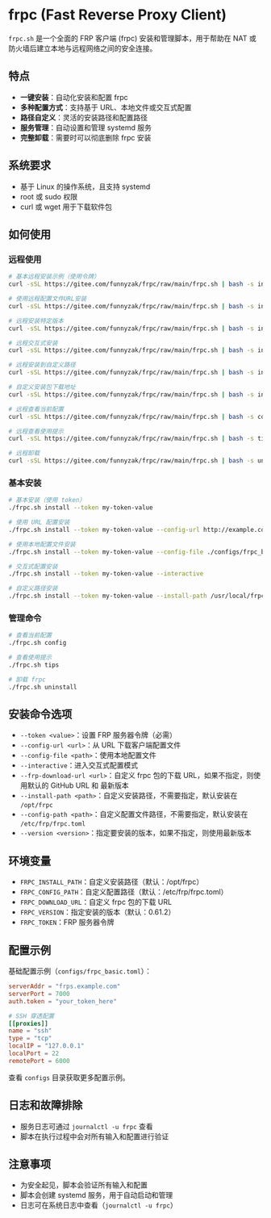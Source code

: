 # frpc (Fast Reverse Proxy Client)

`frpc.sh` 是一个全面的 FRP 客户端 (frpc) 安装和管理脚本，用于帮助在 NAT 或防火墙后建立本地与远程网络之间的安全连接。

## 特点

- **一键安装**：自动化安装和配置 frpc
- **多种配置方式**：支持基于 URL、本地文件或交互式配置
- **路径自定义**：灵活的安装路径和配置路径
- **服务管理**：自动设置和管理 systemd 服务
- **完整卸载**：需要时可以彻底删除 frpc 安装

## 系统要求

- 基于 Linux 的操作系统，且支持 systemd
- root 或 sudo 权限
- curl 或 wget 用于下载软件包

## 如何使用

### 远程使用

```bash
# 基本远程安装示例（使用令牌）
curl -sSL https://gitee.com/funnyzak/frpc/raw/main/frpc.sh | bash -s install --token your_token

# 使用远程配置文件URL安装
curl -sSL https://gitee.com/funnyzak/frpc/raw/main/frpc.sh | bash -s install --token your_token --config-url http://example.com/frpc.toml

# 远程安装特定版本
curl -sSL https://gitee.com/funnyzak/frpc/raw/main/frpc.sh | bash -s install --token your_token --version 0.60.0

# 远程交互式安装
curl -sSL https://gitee.com/funnyzak/frpc/raw/main/frpc.sh | bash -s install --token your_token --interactive

# 远程安装到自定义路径
curl -sSL https://gitee.com/funnyzak/frpc/raw/main/frpc.sh | bash -s install --token your_token --install-path /usr/local/frpc --config-path /etc/frpc/frpc.toml

# 自定义安装包下载地址
curl -sSL https://gitee.com/funnyzak/frpc/raw/main/frpc.sh | bash -s install --token your_token --frp-download-url http://example.com/frp.tar.gz

# 远程查看当前配置
curl -sSL https://gitee.com/funnyzak/frpc/raw/main/frpc.sh | bash -s config

# 远程查看使用提示
curl -sSL https://gitee.com/funnyzak/frpc/raw/main/frpc.sh | bash -s tips

# 远程卸载
curl -sSL https://gitee.com/funnyzak/frpc/raw/main/frpc.sh | bash -s uninstall
```

### 基本安装

```bash
# 基本安装（使用 token）
./frpc.sh install --token my-token-value

# 使用 URL 配置安装
./frpc.sh install --token my-token-value --config-url http://example.com/frpc.toml

# 使用本地配置文件安装
./frpc.sh install --token my-token-value --config-file ./configs/frpc_basic.toml

# 交互式配置安装
./frpc.sh install --token my-token-value --interactive

# 自定义路径安装
./frpc.sh install --token my-token-value --install-path /usr/local/frpc --config-path /etc/frpc/frpc.toml
```

### 管理命令

```bash
# 查看当前配置
./frpc.sh config

# 查看使用提示
./frpc.sh tips

# 卸载 frpc
./frpc.sh uninstall
```

## 安装命令选项

- `--token <value>`：设置 FRP 服务器令牌（必需）
- `--config-url <url>`：从 URL 下载客户端配置文件
- `--config-file <path>`：使用本地配置文件
- `--interactive`：进入交互式配置模式
- `--frp-download-url <url>`：自定义 frpc 包的下载 URL，如果不指定，则使用默认的 GitHub URL 和 最新版本
- `--install-path <path>`：自定义安装路径，不需要指定，默认安装在 `/opt/frpc`
- `--config-path <path>`：自定义配置文件路径，不需要指定，默认安装在 `/etc/frp/frpc.toml`
- `--version <version>`：指定要安装的版本，如果不指定，则使用最新版本

## 环境变量

- `FRPC_INSTALL_PATH`：自定义安装路径（默认：/opt/frpc）
- `FRPC_CONFIG_PATH`：自定义配置路径（默认：/etc/frp/frpc.toml）
- `FRPC_DOWNLOAD_URL`：自定义 frpc 包的下载 URL
- `FRPC_VERSION`：指定安装的版本（默认：0.61.2）
- `FRPC_TOKEN`：FRP 服务器令牌

## 配置示例

基础配置示例（`configs/frpc_basic.toml`）：

```toml
serverAddr = "frps.example.com"
serverPort = 7000
auth.token = "your_token_here"

# SSH 穿透配置
[[proxies]]
name = "ssh"
type = "tcp"
localIP = "127.0.0.1"
localPort = 22
remotePort = 6000
```

查看 `configs` 目录获取更多配置示例。

## 日志和故障排除

- 服务日志可通过 `journalctl -u frpc` 查看
- 脚本在执行过程中会对所有输入和配置进行验证

## 注意事项

- 为安全起见，脚本会验证所有输入和配置
- 脚本会创建 systemd 服务，用于自动启动和管理
- 日志可在系统日志中查看（`journalctl -u frpc`）